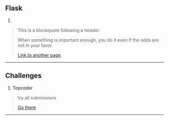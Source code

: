 ## Flask

1.  
> This is a blockquote following a header.
>
> When something is important enough, you do it even if the odds are not in your favor.
>
> [Link to another page](./another-page.html).

* * *

## Challenges

1.  Topcoder
> try all submissions
>
> [Go there](https://www.topcoder.com/challenges).

* * *

